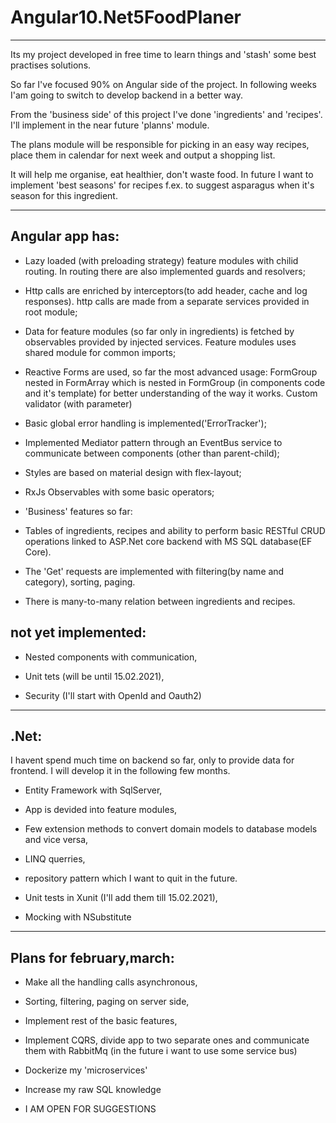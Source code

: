 # Angular10.Net5FoodPlaner &nbsp;

----

Its my project developed in free time to learn things and 'stash' some best practises solutions.

So far I've focused 90% on Angular side of the project. In following weeks I'am going to switch to develop backend in a better way.&nbsp;

From the 'business side' of this project I've done 'ingredients' and 'recipes'. I'll implement in the near future 'planns' module.&nbsp;

The plans module will be responsible for picking in an easy way recipes, place them in calendar for next week and output a shopping list.&nbsp;

It will help me organise, eat healthier, don't waste food. In future I want to implement 'best seasons' for recipes f.ex. to suggest asparagus when it's season for this ingredient.&nbsp;

----
## Angular app has:&nbsp;

- Lazy loaded (with preloading strategy) feature modules with chilid routing. In routing there are also implemented guards and resolvers;&nbsp;

- Http calls are enriched by interceptors(to add header, cache and log responses). http calls are made from a separate services provided in root module;&nbsp;

- Data for feature modules (so far only in ingredients) is fetched by observables provided by injected services. Feature modules uses shared module for common imports;

- Reactive Forms are used, so far the most advanced usage: FormGroup nested in FormArray which is nested in FormGroup (in components code and it's template) 
    for better understanding of the way it works. Custom validator (with parameter)&nbsp;

- Basic global error handling is implemented('ErrorTracker');&nbsp;

- Implemented Mediator pattern through an EventBus service to communicate between components (other than parent-child);&nbsp;

- Styles are based on material design with flex-layout;&nbsp;

- RxJs Observables with some basic operators;&nbsp;

- 'Business' features so far:&nbsp;

- Tables of ingredients, recipes and ability to perform basic RESTful CRUD operations linked to ASP.Net core backend with MS SQL database(EF Core).&nbsp;

- The 'Get' requests are implemented with filtering(by name and category), sorting, paging.&nbsp;

- There is many-to-many relation between ingredients and recipes.&nbsp;


## not yet implemented:&nbsp;
- Nested components with communication,&nbsp;

- Unit tets (will be until 15.02.2021),&nbsp;

- Security (I'll start with OpenId and Oauth2)&nbsp;



----
## .Net:&nbsp;
I havent spend much time on backend so far, only to provide data for frontend. I will develop it in the following few months.

- Entity Framework with SqlServer, 

- App is devided into feature modules,

- Few extension methods to convert domain models to database models and vice versa,

- LINQ querries,

- repository pattern which I want to quit in the future.

- Unit tests in Xunit (I'll add them till 15.02.2021),

- Mocking with NSubstitute
----
## Plans for february,march:&nbsp;
- Make all the handling calls asynchronous,

- Sorting, filtering, paging on server side,

- Implement rest of the basic features,

- Implement CQRS, divide app to two separate ones and communicate them with RabbitMq (in the future i want to use some service bus)

- Dockerize my 'microservices'

- Increase my raw SQL knowledge

- I AM OPEN FOR SUGGESTIONS

